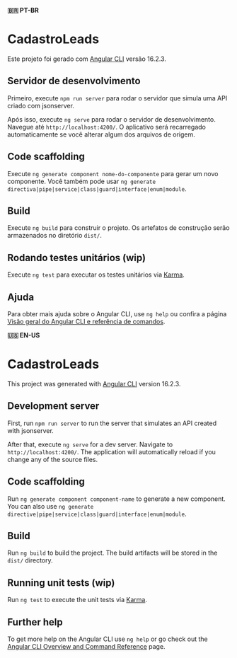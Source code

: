 **🇧🇷 PT-BR**

# CadastroLeads

Este projeto foi gerado com [Angular CLI](https://github.com/angular/angular-cli) versão 16.2.3.

## Servidor de desenvolvimento

Primeiro, execute `npm run server` para rodar o servidor que simula uma API criado com jsonserver.

Após isso, execute `ng serve` para rodar o servidor de desenvolvimento. Navegue até `http://localhost:4200/`. O aplicativo será recarregado automaticamente se você alterar algum dos arquivos de origem.

## Code scaffolding

Execute `ng generate component nome-do-componente` para gerar um novo componente. Você também pode usar `ng generate directiva|pipe|service|class|guard|interface|enum|module`.

## Build

Execute `ng build` para construir o projeto. Os artefatos de construção serão armazenados no diretório `dist/`.

## Rodando testes unitários (wip)

Execute `ng test` para executar os testes unitários via [Karma](https://karma-runner.github.io).

## Ajuda

Para obter mais ajuda sobre o Angular CLI, use `ng help` ou confira a página [Visão geral do Angular CLI e referência de comandos](https://angular.io/cli).


**🇺🇸 EN-US**

# CadastroLeads

This project was generated with [Angular CLI](https://github.com/angular/angular-cli) version 16.2.3.

## Development server

First, run `npm run server` to run the server that simulates an API created with jsonserver.

After that, execute `ng serve` for a dev server. Navigate to `http://localhost:4200/`. The application will automatically reload if you change any of the source files.

## Code scaffolding

Run `ng generate component component-name` to generate a new component. You can also use `ng generate directive|pipe|service|class|guard|interface|enum|module`.

## Build

Run `ng build` to build the project. The build artifacts will be stored in the `dist/` directory.

## Running unit tests (wip)

Run `ng test` to execute the unit tests via [Karma](https://karma-runner.github.io).

## Further help

To get more help on the Angular CLI use `ng help` or go check out the [Angular CLI Overview and Command Reference](https://angular.io/cli) page.
